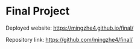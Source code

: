 # Final Project
Deployed website: https://mingzhe4.github.io/final/

Repository link: https://github.com/mingzhe4/final/

